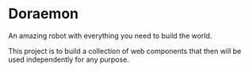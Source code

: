 # Doraemon

An amazing robot with everything you need to build the world.

This project is to build a collection of web components that then will be used independently for any purpose.